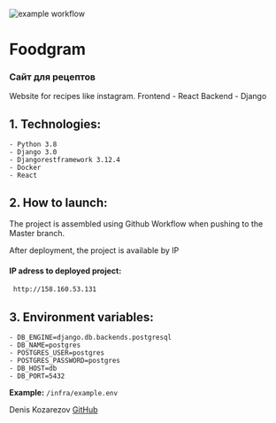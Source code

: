 ![example workflow](https://github.com/kozarezov/foodgram-project-react/actions/workflows/foodgram_workflow.yml/badge.svg)
# Foodgram

### Сайт для рецептов

Website for recipes like instagram. 
Frontend - React 
Backend - Django

## 1. Technologies:

    - Python 3.8
    - Django 3.0
    - Djangorestframework 3.12.4  
    - Docker
	- React

## 2. How to launch:

The project is assembled using Github Workflow when pushing to the Master branch.

After deployment, the project is available by IP

#### IP adress to deployed project:

```sh
 http://158.160.53.131
 ```

## 3. Environment variables:

    - DB_ENGINE=django.db.backends.postgresql
    - DB_NAME=postgres
    - POSTGRES_USER=postgres
    - POSTGRES_PASSWORD=postgres
    - DB_HOST=db
    - DB_PORT=5432

**Example:** `/infra/example.env`

Denis Kozarezov [GitHub](https://github.com/kozarezov)
